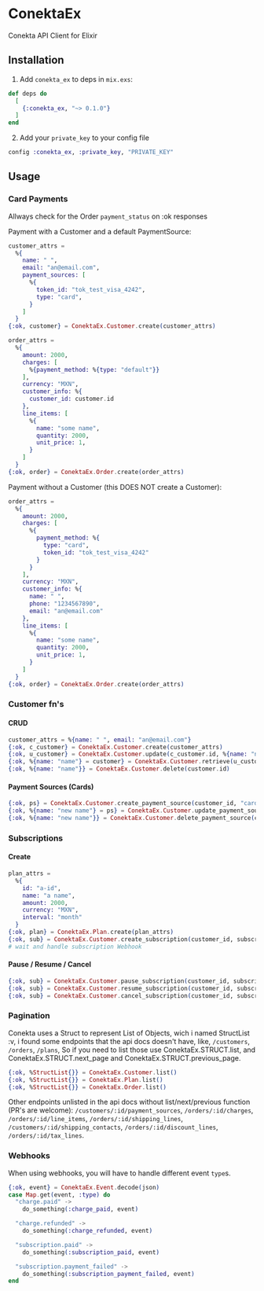# ConektaEx
Conekta API Client for Elixir

## Installation

  1. Add `conekta_ex` to deps in `mix.exs`:

```elixir
def deps do
  [
    {:conekta_ex, "~> 0.1.0"}
  ]
end
```

  2. Add your `private_key` to your config file
```elixir
config :conekta_ex, :private_key, "PRIVATE_KEY"
```

## Usage

### Card Payments
Allways check for the Order `payment_status` on :ok responses

Payment with a Customer and a default PaymentSource:
```elixir
customer_attrs =
  %{
    name: " ",
    email: "an@email.com",
    payment_sources: [
      %{
        token_id: "tok_test_visa_4242",
        type: "card",
      }
    ]
  }
{:ok, customer} = ConektaEx.Customer.create(customer_attrs)

order_attrs =
  %{
    amount: 2000,
    charges: [
      %{payment_method: %{type: "default"}}
    ],
    currency: "MXN",
    customer_info: %{
      customer_id: customer.id
    },
    line_items: [
      %{
        name: "some name",
        quantity: 2000,
        unit_price: 1,
      }
    ]
  }
{:ok, order} = ConektaEx.Order.create(order_attrs)
```

Payment without a Customer (this DOES NOT create a Customer):
```elixir
order_attrs =
  %{
    amount: 2000,
    charges: [
      %{
        payment_method: %{
          type: "card",
          token_id: "tok_test_visa_4242"
        }
      }
    ],
    currency: "MXN",
    customer_info: %{
      name: " ",
      phone: "1234567890",
      email: "an@email.com"
    },
    line_items: [
      %{
        name: "some name",
        quantity: 2000,
        unit_price: 1,
      }
    ]
  }
{:ok, order} = ConektaEx.Order.create(order_attrs)
```

### Customer fn's
#### CRUD
```elixir
customer_attrs = %{name: " ", email: "an@email.com"}
{:ok, c_customer} = ConektaEx.Customer.create(customer_attrs)
{:ok, u_customer} = ConektaEx.Customer.update(c_customer.id, %{name: "name"})
{:ok, %{name: "name"} = customer} = ConektaEx.Customer.retrieve(u_customer.id)
{:ok, %{name: "name"}} = ConektaEx.Customer.delete(customer.id)
```
#### Payment Sources (Cards)
```elixir
{:ok, ps} = ConektaEx.Customer.create_payment_source(customer_id, "card", "tok_test_visa_4242")
{:ok, %{name: "new name"} = ps} = ConektaEx.Customer.update_payment_source(customer_id, ps.id, %{name: "new name"})
{:ok, %{name: "new name"}} = ConektaEx.Customer.delete_payment_source(customer_id, ps.id)
```

### Subscriptions
#### Create
```elixir
plan_attrs =
  %{
    id: "a-id",
    name: "a name",
    amount: 2000,
    currency: "MXN",
    interval: "month"
  }
{:ok, plan} = ConektaEx.Plan.create(plan_attrs)
{:ok, sub} = ConektaEx.Customer.create_subscription(customer_id, subscription_id, plan.id)
# wait and handle subscription Webhook
```
#### Pause / Resume / Cancel
```elixir
{:ok, sub} = ConektaEx.Customer.pause_subscription(customer_id, subscription_id)
{:ok, sub} = ConektaEx.Customer.resume_subscription(customer_id, subscription_id)
{:ok, sub} = ConektaEx.Customer.cancel_subscription(customer_id, subscription_id)
```

### Pagination
Conekta uses a Struct to represent List of Objects, wich i named StructList :v,
i found some endpoints that the api docs doesn't have, like, `/customers`,
`/orders`, `/plans`, So if you need to list those use ConektaEx.STRUCT.list, and
ConektaEx.STRUCT.next_page and ConektaEx.STRUCT.previous_page.

```elixir
{:ok, %StructList{}} = ConektaEx.Customer.list()
{:ok, %StructList{}} = ConektaEx.Plan.list()
{:ok, %StructList{}} = ConektaEx.Order.list()
```

Other endpoints unlisted in the api docs without list/next/previous function (PR's are welcome):
`/customers/:id/payment_sources`, `/orders/:id/charges`,
`/orders/:id/line_items`, `/orders/:id/shipping_lines`,
`/customers/:id/shipping_contacts`, `/orders/:id/discount_lines`,
`/orders/:id/tax_lines`.

### Webhooks
When using webhooks, you will have to handle different event `type`s.
```elixir
{:ok, event} = ConektaEx.Event.decode(json)
case Map.get(event, :type) do
  "charge.paid" ->
    do_something(:charge_paid, event)

  "charge.refunded" ->
    do_something(:charge_refunded, event)

  "subscription.paid" ->
    do_something(:subscription_paid, event)

  "subscription.payment_failed" ->
    do_something(:subscription_payment_failed, event)
end
```
